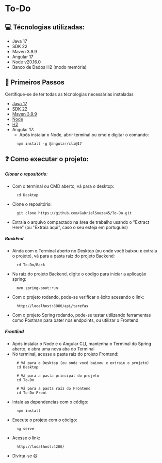 # To-Do

<h2>💻 Técnologias utilizadas:</h2>
<ul>
  <li>Java 17</li>
  <li>SDK 22</li>
  <li>Maven 3.9.9</li>
  <li>Angular 17</li>
  <li>Node v20.16.0</li>
  <li>Banco de Dados H2 (modo memória)</li>
</ul>

<h2>🚶 Primeiros Passos</h2>
<p>Certifique-se de ter todas as técnologias necessárias instaladas</p>
<ul>
  <li><a href="https://www.oracle.com/br/java/technologies/downloads/" target="_blank">Java 17</a></li>
  <li><a href="https://www.oracle.com/br/java/technologies/downloads/" target="_blank">SDK 22</a></li>
  <li><a href="https://maven.apache.org/download.cgi" target="_blank">Maven 3.9.9</a></li>
  <li><a href="https://nodejs.org/pt/download" target="_blank">Node</a></li>
  <li><a href="https://www.h2database.com/html/download-archive.html" target="_blank">H2</a></li>
  <li>
    Angular 17:
    <ul>
      <li>Após instalar o Node, abrir terminal ou cmd e digitar o comando:</li>
    </ul>
    
  ``` 
    npm install -g @angular/cli@17 
  ```
  </li>
  
</ul>

<h2>❓ Como executar o projeto:</h2>
<h5>Clonar o repositório:</h5>
<ul>
  <li>Com o terminal ou CMD aberto, vá para o desktop:</li>

  ```
    cd Desktop
  ```
  <li>Clone o repositório:</li>
  
  ```
    git clone https://github.com/GabrielSouza45/To-Do.git
  ```
  <li>Extraia o arquivo compactado na área de trabalho usando o "Extract Here" (ou "Extraia aqui", caso o seu esteja em português)</li>

  
</ul>
<h5>BackEnd</h5>
<ul>
  <li>Ainda com o Terminal aberto no Desktop (ou onde você baixou e extraiu o projeto), vá para a pasta raiz do projeto Backend:</li>
  
  ```
    cd To-Do/Back
  ```
  <li>Na raiz do projeto Backend, digite o código para iniciar a aplicação spring:</li>
    
  ```
    mvn spring-boot:run
  ```
  <li>Com o projeto rodando, pode-se verificar o êxito acesando o link: </li>
      
  ```
    http://localhost:8080/api/tarefas
  ```
  <li>Com o projeto Spring rodando, pode-se testar utilizando ferramentas como Postman para bater nos endpoints, ou utilizar o Frontend</li>
</ul>

<h5>FrontEnd</h5>
<ul>
  <li>Após instalar o Node e o Angular CLI, mantenha o Terminal do Spring aberto, e abra uma nova aba do Terminal</li>
  <li>No terminal, acesse a pasta raiz do projeto Frontend:</li>
  
  ```
    # Vá para o Desktop (ou onde você baixou e extraiu o projeto)
    cd Desktop

    # Vá para a pasta principal do projeto
    cd To-Do

    # Vá para a pasta raíz do Frontend
    cd To-Do-Front
  ```
  <li>Intale as dependencias com o código:</li>
  
  ```
    npm install
  ```

  <li>Execute o projeto com o código:</li>
  
  ```
    ng serve
  ```
  <li>Acesse o link:</li>

  ```
    http://localhost:4200/
  ```
  <li>Divirta-se 😄</li>
</ul>




